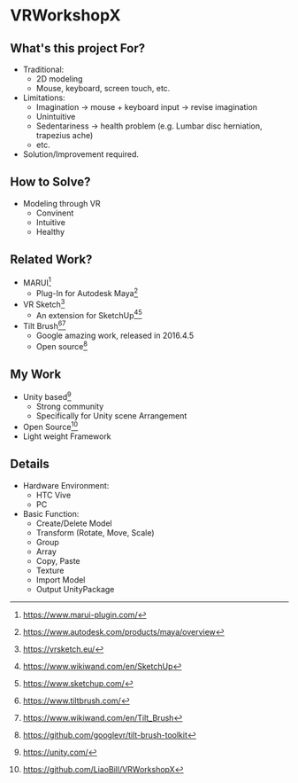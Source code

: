<!-- 💥BILLLIAO-⚛-FILEHEADER☣ -->
<!-- ⚡AUTHOR: BillLiaoMX -->
<!-- 🌶CREATION-DATE: 2019-06-18 13:49:29💦 -->
<!-- 💤LAST-MODIFY-AUTHOR:   BillLiaoMX💢 -->
<!-- 💮UPDATE-TIME: 2019-06-18 13:49:29💠 -->

# VRWorkshopX

## What's this project For?
* Traditional:
  * 2D modeling
  * Mouse, keyboard, screen touch, etc.
* Limitations:
  * Imagination -> mouse + keyboard input -> revise imagination
  * Unintuitive
  * Sedentariness -> health problem (e.g. Lumbar disc herniation, trapezius ache)
  * etc.
* Solution/Improvement required.

## How to Solve?
* Modeling through VR
  * Convinent
  * Intuitive
  * Healthy

## Related Work?
* MARUI[^1]
  * Plug-In for Autodesk Maya[^4]
* VR Sketch[^2]
  * An extension for SketchUp[^3][^5]
* Tilt Brush[^6][^7]
  * Google amazing work, released in 2016.4.5
  * Open source[^8]

## My Work
* Unity based[^9]
  * Strong community
  * Specifically for Unity scene Arrangement
* Open Source[^10]
* Light weight Framework

## Details
* Hardware Environment:
  * HTC Vive
  * PC
* Basic Function:
  * Create/Delete Model
  * Transform (Rotate, Move, Scale)
  * Group
  * Array
  * Copy, Paste
  * Texture
  * Import Model
  * Output UnityPackage

[^1]: https://www.marui-plugin.com/
[^4]: https://www.autodesk.com/products/maya/overview
[^2]: https://vrsketch.eu/
[^3]: https://www.wikiwand.com/en/SketchUp
[^5]: https://www.sketchup.com/
[^6]: https://www.tiltbrush.com/
[^7]: https://www.wikiwand.com/en/Tilt_Brush
[^8]: https://github.com/googlevr/tilt-brush-toolkit
[^9]: https://unity.com/
[^10]: https://github.com/LiaoBill/VRWorkshopX
